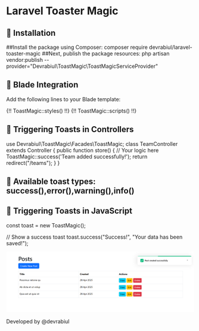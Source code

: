 # Laravel Toaster Magic
## 🚀 Installation
##Install the package using Composer: composer require devrabiul/laravel-toaster-magic
##Next, publish the package resources: php artisan vendor:publish --provider="Devrabiul\ToastMagic\ToastMagicServiceProvider"

## 🚀 Blade Integration
Add the following lines to your Blade template:
<!DOCTYPE html>
<html lang="en">
<head>
    <meta charset="UTF-8">
    <meta name="viewport" content="width=device-width, initial-scale=1.0">
    <title>Page</title>
    {!! ToastMagic::styles() !!}
</head>
<body>
    <!-- Your Content -->
    {!! ToastMagic::scripts() !!}
</body>
</html>

## 🚀 Triggering Toasts in Controllers

use Devrabiul\ToastMagic\Facades\ToastMagic;
class TeamController extends Controller
{
    public function store()
    {
        // Your logic here
        ToastMagic::success('Team added successfully!');
        return redirect("/teams");
    }
}
## 🚀 Available toast types: success(),error(),warning(),info()

## 🚀 Triggering Toasts in JavaScript
const toast = new ToastMagic();

// Show a success toast
toast.success("Success!", "Your data has been saved!");


![Sample](public/images/Screenshot_4.png)

Developed by @devrabiul
